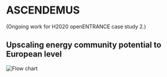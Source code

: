 # ASCENDEMUS

(Ongoing work for H2020 openENTRANCE case study 2.) 

## Upscaling energy community potential to European level


![Flow chart](https://user-images.githubusercontent.com/48787841/154365097-09c57d8f-dafe-4009-9c72-de0d22fa4404.png)
